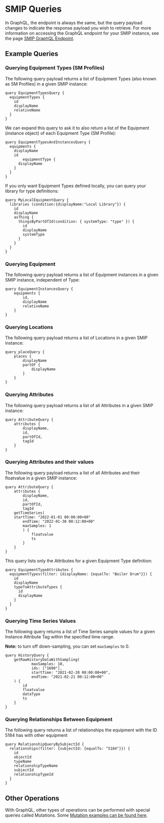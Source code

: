 # SMIP Queries

In GraphQL, the endpoint is always the same, but the query payload changes to indicate the response payload you wish to retrieve. For more information on accessing the GraphQL endpoint for your SMIP instance, see the page [SMIP GraphQL Endpoint](smip-graphql.md).

## Example Queries

### Querying Equipment Types (SM Profiles)

The following query payload returns a list of Equipment Types (also known as SM Profiles) in a given SMIP instance:

```
query EquipmentTypesQuery {
  equipmentTypes {
    id
    displayName
    relativeName
  }
}
```

We can expand this query to ask it to also return a list of the Equipment (instance object) of each Equipment Type (SM Profile):

```
query EquipmentTypesAndInstancesQuery {
  equipments {
    displayName
    id
        equipmentType {
      displayName
    }
  }
}
```

If you only want Equipment Types defined locally, you can query your library for type definitions:

```
query MyLocalEquipmentQuery {
  libraries (condition:{displayName:"Local Library"}) {
    id
    displayName
    asThing {
      thingsByPartOfId(condition: { systemType: "type" }) {
        id
        displayName
        systemType
      }
    }
  }
}
```


### Querying Equipment

The following query payload returns a list of Equipment instances in a given SMIP instance, independent of Type:

```
query EquipmentInstancesQuery { 
    equipments { 
        id,
        displayName
       	relativeName
    }   
}
```

### Querying Locations

The following query payload returns a list of Locations in a given SMIP instance:

```
query placeQuery {  
    places {        
        displayName      
        partOf {        
            displayName      
        }    
    }
}
```

### Querying Attributes

The following query payload returns a list of all Attributes in a given SMIP instance:

```
query AttributeQuery { 
    attributes { 
        displayName, 
        id, 
        partOfId, 
        tagId 
    }  
}
```

### Querying Attributes and their values

The following query payload returns a list of all Attributes and their floatvalue in a given SMIP instance:

```
query AttributeQuery {
    attributes {
        displayName,
        id,
        partOfId,
        tagId
	getTimeSeries(
   	startTime: "2022-01-01 00:00:00+00"
      	endTime: "2022-01-30 00:12:00+00"
      	maxSamples: 1
    	) {
      		floatvalue
      		ts
    	}
    }
}
```
   
This query lists only the Attributes for a given Equipment Type definition:

```
query EquipmentTypeAttributes {
  equipmentTypes(filter: {displayName: {equalTo: "Boiler Drum"}}) {
    id
    displayName
    typeToAttributeTypes {
      id
      displayName
    }
  }
}

```

### Querying Time Series Values

The following query returns a list of Time Series sample values for a given Instance Attribute Tag within the specified time range.

**Note:** to turn off down-sampling, you can set `maxSamples` to 0.

```
query HistoryQuery {
    getRawHistoryDataWithSampling(
            maxSamples: 10, 
            ids: ["1690"], 
            startTime: "2021-02-20 00:00:00+00", 
            endTime: "2021-02-21 00:12:00+00"
    ) {
        id
        floatvalue
        dataType
        ts
    }
}
```

### Querying Relationships Between Equipment

The following query returns a list of relationships the equipment with the ID 5184 has with other equipment

```
query RelationshipQueryBySubjectId {
  relationships(filter: {subjectId: {equalTo: "5184"}}) {
    id
    objectId
    typeName
    relationshipTypeName
    subjectId
    relationshipTypeId
  }
}
```

## Other Operations

With GraphQL, other types of operations can be performed with special queries called Mutations. Some  [Mutation examples can be found here](mutations.md).
